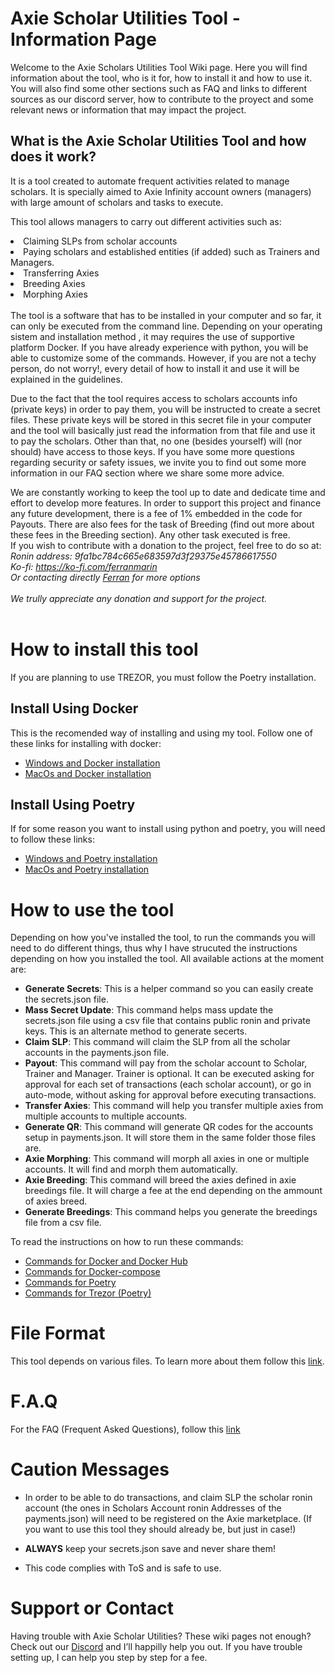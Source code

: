 # Axie Scholar Utilities Tool - Information Page

Welcome to the Axie Scholars Utilities Tool Wiki page. Here you will find information about the tool, who is it for, how to install it and how to use it. 
You will also find some other sections such as FAQ and links to different sources  as our discord server, how to contribute to the proyect and some relevant news or information that may impact the project. 


<h2>What is the Axie Scholar Utilities Tool and how does it work?</h2>
It is a tool created to automate frequent activities related to manage scholars. It is specially aimed to Axie Infinity account owners (managers)  with large amount of scholars and tasks to execute.  

This tool allows managers to carry out different activities such as:
<li> Claiming SLPs from scholar accounts </li>
<li>Paying scholars and established entities (if added) such as Trainers and Managers. </li>
<li>Transferring Axies</li>
<li>Breeding Axies</li>
<li>Morphing Axies</li>
<br>
The tool is a software that has to be installed in your computer and so far, it can only be executed from the command line. Depending on your operating sistem and installation method , it may requires the use of supportive platform Docker. If you have already experience with python, you will be able to customize some of the commands. However, if you are not a techy person, do not worry!, every detail of how to install it and use it will be explained in the guidelines. 

Due to the fact that the tool requires access to scholars accounts info (private keys) in order to pay them, you will be instructed to create a secret files. These private keys will be stored in this secret file in your computer and the tool will basically just read the information from that file and use it to pay the scholars. Other than that, no one (besides yourself) will (nor should) have access to those keys. If you have some more questions regarding security or safety issues, we invite you to find out some more information in our FAQ section where we share some more advice. 

We are constantly working to keep the tool up to date and dedicate time and effort to develop more features. In order to support this project and finance any future development, there is a fee of 1% embedded in the code for Payouts. There are also fees for the task of Breeding (find out more about these fees in the Breeding section). 
Any other task executed is free.<br>
If you wish to contribute with a donation to the project, feel free to do so at: <br>
<i>
Ronin address: 9fa1bc784c665e683597d3f29375e45786617550 <br>
Ko-fi: https://ko-fi.com/ferranmarin <br>
Or contacting directly [Ferran](mailto:ferran.marin.llobet@gmail.com) for more options
<br><br>
We trully appreciate any donation and support for the project. 
</i>
<br><br>
# How to install this tool
If you are planning to use TREZOR, you must follow the Poetry installation.

## Install Using Docker
This is the recomended way of installing and using my tool. Follow one of these links for installing with docker:

- [Windows and Docker installation](./pages/install_docker_win.md)
- [MacOs and Docker installation](./pages/install_docker_mac.md)

## Install Using Poetry
If for some reason you want to install using python and poetry, you will need to follow these links:

- [Windows and Poetry installation](./pages/install_poetry_win.md)
- [MacOs and Poetry installation](./pages/install_poetry_mac.md)


# How to use the tool
Depending on how you've installed the tool, to run the commands you will need to do different things, thus why I have strucuted the instructions depending on how you installed the tool. All available actions at the moment are:

- **Generate Secrets**: This is a helper command so you can easily create the secrets.json file.
- **Mass Secret Update**: This command helps mass update the secrets.json file using a csv file that contains public ronin and private keys. This is an alternate method to generate secerts.
- **Claim SLP**: This command will claim the SLP from all the scholar accounts in the payments.json file.
- **Payout**: This command will pay from the scholar account to Scholar, Trainer and Manager. Trainer is optional. It can be executed asking for approval for each set of transactions (each scholar account), or go in auto-mode, without asking for approval before executing transactions.
- **Transfer Axies**: This command will help you transfer multiple axies from multiple accounts to multiple accounts.
- **Generate QR**: This command will generate QR codes for the accounts setup in payments.json. It will store them in the same folder those files are.
- **Axie Morphing**: This command will morph all axies in one or multiple accounts. It will find and morph them automatically.
- **Axie Breeding**: This command will breed the axies defined in axie breedings file. It will charge a fee at the end depending on the ammount of axies breed.
- **Generate Breedings**: This command helps you generate the breedings file from a csv file.

To read the instructions on how to run these commands:

- [Commands for Docker and Docker Hub](./pages/docker_hub_cmds.md)
- [Commands for Docker-compose](./pages/docker_compose_cmds.md)
- [Commands for Poetry](./pages/poetry_cmds.md)
- [Commands for Trezor (Poetry)](./pages/trezor_cmds.md)

# File Format
This tool depends on various files. To learn more about them follow this [link](./pages/file_formats.md).

# F.A.Q

For the FAQ (Frequent Asked Questions), follow this [link](./pages/faq.md)

# Caution Messages

- In order to be able to do transactions, and claim SLP the scholar ronin account (the ones in Scholars Account ronin Addresses of the payments.json) will need to be registered on the Axie marketplace. (If you want to use this tool they should already be, but just in case!)

- **ALWAYS** keep your secrets.json save and never share them!

- This code complies with ToS and is safe to use.

# Support or Contact

Having trouble with Axie Scholar Utilities? These wiki pages not enough? Check out our [Discord](https://discord.gg/bmKvmhenvu) and I’ll happilly help you out. If you have trouble setting up, I can help you step by step for a fee.
